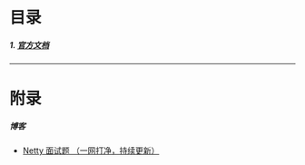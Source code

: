 # 目录
##### 1. [官方文档](https://netty.io/wiki/index.html)



***

# 附录
##### 博客
- [Netty 面试题 （一网打净，持续更新）](https://www.cnblogs.com/crazymakercircle/p/13903625.html)


